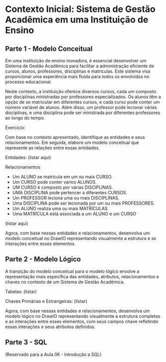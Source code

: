 # Contexto Inicial: Sistema de Gestão Acadêmica em uma Instituição de Ensino

## Parte 1 - Modelo Conceitual

Em uma instituição de ensino inovadora, é essencial desenvolver um Sistema de Gestão Acadêmica para facilitar a administração eficiente de cursos, alunos, professores, disciplinas e matrículas. Este sistema visa proporcionar uma experiência mais fluida para todos os envolvidos no processo educacional.

Neste contexto, a instituição oferece diversos cursos, cada um composto por disciplinas ministradas por professores especializados. Os alunos têm a opção de se matricular em diferentes cursos, e cada curso pode conter um número variável de alunos. Além disso, um professor pode lecionar várias disciplinas, e uma disciplina pode ser ministrada por diferentes professores ao longo do tempo.

Exercício:

Com base no contexto apresentado, identifique as entidades e seus relacionamentos. Em seguida, elabore um modelo conceitual que represente as relações entre essas entidades.

Entidades:
(listar aqui)
<!-- CURSO -->
<!-- ALUNO -->
<!-- PROFESSORE -->
<!-- DISCIPLINA -->
<!-- MATRICULA -->

Relacionamentos
- Um ALUNO se matricula em um ou mais CURSO.
- Um CURSO pode conter vários ALUNOS.
- UM CURSO é composto por várias DISCIPLINAS.
- UMA DISCIPLINA pode pertencer a diferentes CURSOS.
- Um PROFESSOR leciona uma ou mais DISCIPLINAS.
- Uma DISCIPLINA pode ser lecionada por um ou mais PROFESSORES.
- Um ALUNO realiza uma ou mais MATRÍCULAS.
- Uma MATRÍCULA está associada a um ALUNO e um CURSO

<!-- CURSO: pode ter N disciplinas, pode ter N professores, pode ter N alunos -->
<!-- ALUNO: pode estudar N cursos, pode estudar N disciplinas -->
<!-- PROFESSOR:  lecionar N disciplinas em N Cursos -->
<!-- DISCIPLINA:  podem fazer parte de N cursos, pode ter N professores e N alunos -->
<!-- MATRICULA: pode ter N alunos, N Cursos-->

(listar aqui)

Agora, com base nessas entidades e relacionamentos, desenvolva um modelo conceitual no DrawIO representando visualmente a estrutura e as interações entre esses elementos.

## Parte 2 - Modelo Lógico

A transição do modelo conceitual para o modelo lógico envolve a representação mais específica das entidades, atributos, relacionamentos e chaves no contexto de um Sistema de Gestão Acadêmica.

Tabelas:
(listar)

Chaves Primárias e Estrangeiras:
(listar)

Agora, com base nessas entidades e relacionamentos, desenvolva um modelo lógico no DrawIO representando visualmente a estrutura completas e as interações entre esses elementos, com seus campos chave refletindo essas interações e seus atributos definidos.


## Parte 3 - SQL

(Reservado para a Aula 06 - Introdução a SQL)